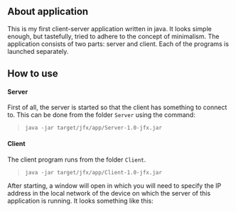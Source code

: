 ## About application 
This is my first client-server application written in java. It looks simple enough, but tastefully, tried to adhere to the concept of minimalism. The application consists of two parts: server and client. Each of the programs is launched separately.
## How to use
#### Server
First of all, the server is started so that the client has something to connect to. This can be done from the folder ```Server``` using the command: 
> ```java -jar target/jfx/app/Server-1.0-jfx.jar```
#### Client
The client program runs from the folder ```Client```.
> ```java -jar target/jfx/app/Client-1.0-jfx.jar```

After starting, a window will open in which you will need to specify the IP address in the local network of the device
 on which the server of this application is running. It looks something like this:

